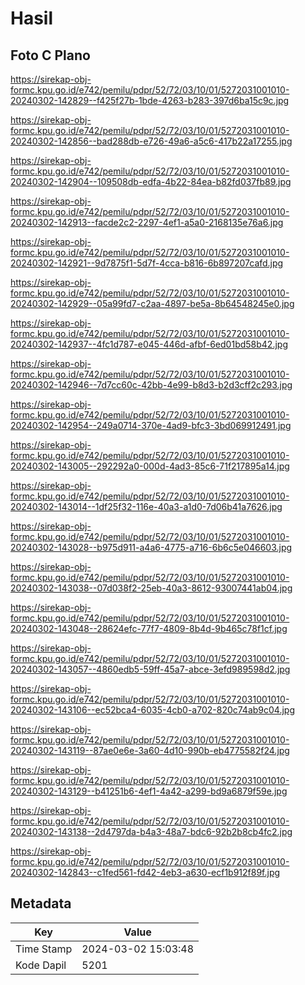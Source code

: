 # Hasil

## Foto C Plano

https://sirekap-obj-formc.kpu.go.id/e742/pemilu/pdpr/52/72/03/10/01/5272031001010-20240302-142829--f425f27b-1bde-4263-b283-397d6ba15c9c.jpg

https://sirekap-obj-formc.kpu.go.id/e742/pemilu/pdpr/52/72/03/10/01/5272031001010-20240302-142856--bad288db-e726-49a6-a5c6-417b22a17255.jpg

https://sirekap-obj-formc.kpu.go.id/e742/pemilu/pdpr/52/72/03/10/01/5272031001010-20240302-142904--109508db-edfa-4b22-84ea-b82fd037fb89.jpg

https://sirekap-obj-formc.kpu.go.id/e742/pemilu/pdpr/52/72/03/10/01/5272031001010-20240302-142913--facde2c2-2297-4ef1-a5a0-2168135e76a6.jpg

https://sirekap-obj-formc.kpu.go.id/e742/pemilu/pdpr/52/72/03/10/01/5272031001010-20240302-142921--9d7875f1-5d7f-4cca-b816-6b897207cafd.jpg

https://sirekap-obj-formc.kpu.go.id/e742/pemilu/pdpr/52/72/03/10/01/5272031001010-20240302-142929--05a99fd7-c2aa-4897-be5a-8b64548245e0.jpg

https://sirekap-obj-formc.kpu.go.id/e742/pemilu/pdpr/52/72/03/10/01/5272031001010-20240302-142937--4fc1d787-e045-446d-afbf-6ed01bd58b42.jpg

https://sirekap-obj-formc.kpu.go.id/e742/pemilu/pdpr/52/72/03/10/01/5272031001010-20240302-142946--7d7cc60c-42bb-4e99-b8d3-b2d3cff2c293.jpg

https://sirekap-obj-formc.kpu.go.id/e742/pemilu/pdpr/52/72/03/10/01/5272031001010-20240302-142954--249a0714-370e-4ad9-bfc3-3bd069912491.jpg

https://sirekap-obj-formc.kpu.go.id/e742/pemilu/pdpr/52/72/03/10/01/5272031001010-20240302-143005--292292a0-000d-4ad3-85c6-71f217895a14.jpg

https://sirekap-obj-formc.kpu.go.id/e742/pemilu/pdpr/52/72/03/10/01/5272031001010-20240302-143014--1df25f32-116e-40a3-a1d0-7d06b41a7626.jpg

https://sirekap-obj-formc.kpu.go.id/e742/pemilu/pdpr/52/72/03/10/01/5272031001010-20240302-143028--b975d911-a4a6-4775-a716-6b6c5e046603.jpg

https://sirekap-obj-formc.kpu.go.id/e742/pemilu/pdpr/52/72/03/10/01/5272031001010-20240302-143038--07d038f2-25eb-40a3-8612-93007441ab04.jpg

https://sirekap-obj-formc.kpu.go.id/e742/pemilu/pdpr/52/72/03/10/01/5272031001010-20240302-143048--28624efc-77f7-4809-8b4d-9b465c78f1cf.jpg

https://sirekap-obj-formc.kpu.go.id/e742/pemilu/pdpr/52/72/03/10/01/5272031001010-20240302-143057--4860edb5-59ff-45a7-abce-3efd989598d2.jpg

https://sirekap-obj-formc.kpu.go.id/e742/pemilu/pdpr/52/72/03/10/01/5272031001010-20240302-143106--ec52bca4-6035-4cb0-a702-820c74ab9c04.jpg

https://sirekap-obj-formc.kpu.go.id/e742/pemilu/pdpr/52/72/03/10/01/5272031001010-20240302-143119--87ae0e6e-3a60-4d10-990b-eb4775582f24.jpg

https://sirekap-obj-formc.kpu.go.id/e742/pemilu/pdpr/52/72/03/10/01/5272031001010-20240302-143129--b41251b6-4ef1-4a42-a299-bd9a6879f59e.jpg

https://sirekap-obj-formc.kpu.go.id/e742/pemilu/pdpr/52/72/03/10/01/5272031001010-20240302-143138--2d4797da-b4a3-48a7-bdc6-92b2b8cb4fc2.jpg

https://sirekap-obj-formc.kpu.go.id/e742/pemilu/pdpr/52/72/03/10/01/5272031001010-20240302-142843--c1fed561-fd42-4eb3-a630-ecf1b912f89f.jpg


## Metadata

| Key        | Value               |
| ---------- | ------------------- |
| Time Stamp | 2024-03-02 15:03:48 |
| Kode Dapil | 5201                |




